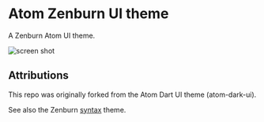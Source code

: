 # Atom Zenburn UI theme

A Zenburn Atom UI theme.

![screen shot](https://github.com/devoncarew/zenburn-ui/blob/master/docs/screenshot.png)

## Attributions

This repo was originally forked from the Atom Dart UI theme (atom-dark-ui).

See also the Zenburn [syntax](https://atom.io/themes/zenburn) theme.
